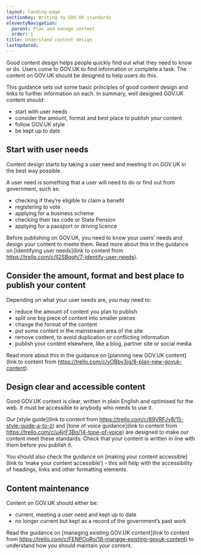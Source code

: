 ```yaml
---
layout: landing-page
sectionKey: Writing to GOV.UK standards
eleventyNavigation:
  parent: Plan and manage content
  order: 1
title: Understand content design
lastUpdated:
---
```

Good content design helps people quickly find out what they need to know or do. Users come to GOV.UK to find information or complete a task. The content on GOV.UK should be designed to help users do this. 

This guidance sets out some basic principles of good content design and links to further information on each. In summary, well designed GOV.UK content should:

* start with user needs
* consider the amount, format and best place to publish your content
* follow GOV.UK style
* be kept up to date

## Start with user needs

Content design starts by taking a user need and meeting it on GOV.UK in the best way possible.

A user need is something that a user will need to do or find out from government, such as:

* checking if they’re eligible to claim a benefit
* registering to vote
* applying for a business scheme
* checking their tax code or State Pension
* applying for a passport or driving licence

Before publishing on GOV.UK, you need to know your users’ needs and design your content to meete them. Read more about this in the guidance on [identifying user needs](link to content from https://trello.com/c/lI2SBqqh/7-identify-user-needs). 

## Consider the amount, format and best place to publish your content

Depending on what your user needs are, you may need to:

* reduce the amount of content you plan to publish
* split one big piece of content into smaller pieces
* change the format of the content
* put some content in the mainstream area of the site
* remove content, to avoid duplication or conflicting information
* publish your content elsewhere, like a blog, partner site or social media

Read more about this in the guidance on [planning new GOV.UK content](link to content from https://trello.com/c/yOBbv3jg/8-plan-new-govuk-content). 

## Design clear and accessible content

Good GOV.UK content is clear, written in plain English and optimised for the web. It must be accessible to anybody who needs to use it. 

Our [style guide](link to content from https://trello.com/c/89VRFJy8/15-style-guide-a-to-z) and [tone of voice guidance](link to content from https://trello.com/c/u4jrF3Bo/14-tone-of-voice) are designed to make our content meet these standards. Check that your content is written in line with them before you publish it.

You should also check the guidance on [making your content accessible](link to ‘make your content accessible’) - this will help with the accessibility of headings, links and other formatting elements.

## Content maintenance

Content on GOV.UK should either be:

* current, meeting a user need and kept up to date
* no longer current but kept as a record of the government’s past work

Read the guidance on [managing existing GOV.UK content](link to content from https://trello.com/c/FENPOoRo/18-manage-existing-govuk-content) to understand how you should maintain your content. 

